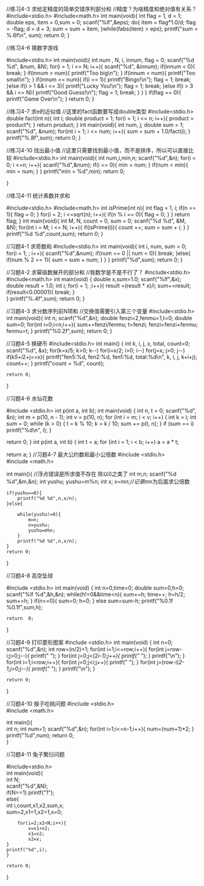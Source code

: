 //练习4-3 求给定精度的简单交错序列部分和
//精度？为啥精度和绝对值有关系？
#include<stdio.h>
#include<math.h>
int main(void){
    int flag = 1, d = 1;
    double eps, item = 0,sum = 0;
    scanf("%lf",&eps);
    do{
        item = flag*1.0/d;
        flag = -flag;
        d = d + 3;
        sum = sum + item;
    }while(fabs(item) > eps);
    printf("sum = %.6f\n", sum);
    return 0;
}

//练习4-6 猜数字游戏

#include<stdio.h>
int main(void){
    int num , N, i, innum, flag = 0;
    scanf("%d %d", &num, &N);
    for(i = 1; i <= N; i++){
        scanf("%d", &innum);
        if(innum < 0){
            break;
        }
        if(innum > num){
            printf("Too big\n");
        }
        if(innum < num){
            printf("Too small\n");
        }
        if(innum == num){
            if(i == 1){
                printf("Bingo!\n");
                flag = 1;
                break;
            }else if(i > 1 && i <= 3){
                printf("Lucky You!\n");
                flag = 1;
                break;
            }else if(i > 3 && i <= N){
                printf("Good Guess!\n");
                flag = 1;
                break;
            }
        }
    }
    if(flag == 0){
        printf("Game Over\n");
    }
    return 0;
}


//练习4-7 求e的近似值
//这里的fact函数要写成double类型
#include<stdio.h>
double fact(int n){
    int i;
    double product = 1;
    for(i = 1; i <= n; i++){
        product = product*i;
    }
    return product;
}
int main(void){
    int num, j;
    double sum = 1;
    scanf("%d", &num);
      for(int i = 1; i <= num; i++){
          sum = sum + 1.0/fact(i);
        }
    printf("%.8f",sum);
    return 0;
}

//练习4-10 找出最小值
//这里只需要找到最小值，而不是排序，所以可以直接比较
#include<stdio.h>
int main(void){
    int num,i,min,n;
    scanf("%d",&n);
    for(i = 0; i <=n; i++){
       scanf("%d",&num);
        if(i == 0){
            min = num;
        }
        if(num < min){
            min = num;
        }
    }
    printf("min = %d",min);
    return 0;
    
}

//练习4-11 统计素数并求和

#include<stdio.h>
#include<math.h>
int isPrime(int n){
    int flag = 1, i;
    if(n == 1){
        flag = 0;
    }
    for(i = 2; i <=sqrt(n); i++){
        if(n % i == 0){
            flag = 0;
        }
    }
    return flag;
}
int main(void){
    int M, N, count = 0, sum = 0;
    scanf("%d %d", &M, &N);
    for(int i = M; i <= N; i++){
        if(isPrime(i)){
            count ++;
            sum = sum + i;
        }
    }
    printf("%d %d",count,sum);
    return 0;
}

//习题4-1 求奇数和
#include<stdio.h>
int main(void){
    int i, num, sum = 0;
    for(i = 1; ; i++){
        scanf("%d",&num);
        if(num == 0 || num < 0){
            break;
        }else{
            if(num % 2 == 1){
                sum = sum + num;
            }
        }
    }
    printf("%d",sum);
    return 0;
}

//习题4-2 求幂级数展开的部分和
//我数学是不是不行了？
#include<stdio.h>
#include<math.h> 
int main(void)
 {
     double x,sum=1.0;
     scanf("%lf",&x);
     double result = 1.0;
     int i;
     for(i = 1; ;i++){
        result =(result * x)/i;
        sum+=result;
        if(result<0.00001){
            break;
        }    
     }
     printf("%.4f",sum);
     return 0; 
 }

 //习题4-3 求分数序列前N项和
//交换值需要引入第三个变量
#include<stdio.h>
int main(void){
	int n;
	scanf("%d",&n);
	double fenzi=2,fenmu=1,t=0;
	double sum=0;
	for(int i=0;i<n;i++){
		sum+=fenzi/fenmu;
		t=fenzi;
		fenzi=fenzi+fenmu;
		fenmu=t;
	}
	printf("%0.2f",sum);
	return 0;
}

//习题4-5 换硬币
#include<stdio.h>
int main()
{
	int k, i, j, x, total, count=0;
	scanf("%d", &x);
	for(k=x/5; k>0; k--)
	for(i=x/2; i>0; i--)
	for(j=x; j>0; j--)
	if(k*5+i*2+j==x){
		printf("fen5:%d, fen2:%d, fen1:%d, total:%d\n", k, i, j, k+i+j);
		count++;
	}
	printf("count = %d", count);
	
	return 0;
}

//习题4-6 水仙花数

#include <stdio.h>
int p(int a, int b);
int main(void)
{
  int n, t = 0;
  scanf("%d", &n);
  int m = p(10, n - 1);
  int v = p(10, n);
  for (int i = m; i < v; i++)
  {
    int k = i;
    int sum = 0;
    while (k > 0)
    {
      t = k % 10;
      k = k / 10;
      sum += p(t, n);
    }
    if (sum == i)
      printf("%d\n", i);
  }

  return 0;
}
int p(int a, int b)
{
  int t = a;
  for (int i = 1; i < b; i++)
    a = a * t;

  return a;
}
//习题4-7 最大公约数和最小公倍数
#include <stdio.h>  
#include <math.h>
 
int main(){       //浮点错误是所求值不存在 除以0之类了
	int m,n;
	scanf("%d %d",&m,&n);
	int yushu;
	yushu=m%n;
	int  x;
	x=m*n;//记录m*n为后面求公倍数 
	
	if(yushu==0){
		printf("%d %d",n,x/n);
	}else{
		
		while(yushu!=0){
			m=n;
			n=yushu;
			yushu=m%n;		 
		}
		printf("%d %d",n,x/n);
	}					         
    return 0;  
 }

 //习题4-8 高空坠球
 
#include <stdio.h>
int main(void)
{
	int n=0,time=0;
	double sum=0,h=0;
	scanf("%lf %d",&h,&n);
	while(h!=0&&time<n){
		sum+=h;
		time++;
		h=h/2;
		sum+=h;
	}
	if(n==0){
		sum=0;
		h=0;
	}
	else
	sum=sum-h; 
	printf("%0.1f %0.1f",sum,h);
	
	return  0;
}

//习题4-9 打印菱形图案
#include <stdio.h>
int main(void)
{
	int n=0;
	scanf("%d",&n);
	int row=(n/2)+1;
	for(int i=1;i<=row;i++){
		for(int j=row-i;j>0;j--){
			printf("  ");
		}
	for(int j=0;j<(2*i-1);j++){
		printf("* ");
		}
	printf("\n");
	}
	for(int i=1;i<row;i++){
		for(int j=0;j<i;j++){
			printf("  ");
			}
	for(int j=(row-i)*2-1;j>0;j--){
		printf("* ");
		}
		printf("\n");
	}
 
	return 0;
}

//习题4-10 猴子吃桃问题
#include <stdio.h>  
#include <math.h>
 
int main(){  
	int n;
	int num=1;
	scanf("%d",&n);
	for(int i=1;i<=n-1;i++){
		num=(num+1)*2;
	}
	 printf("%d",num);
    return 0;  
 }

 //习题4-11 兔子繁衍问题
 
#include<stdio.h>  
int main(void){  
    int N;  
    scanf("%d",&N);  
    if(N==1) printf("1");  
    else{  
        int i,count,x1,x2,sum,x;  
        sum=2,x1=1,x2=1,x=0;  
          
        for(i=2;x2<N;i++){  
            x=x1+x2;  
            x1=x2;  
            x2=x;  
    }  
    printf("%d",i);   
    }  
      
    return 0;  
}